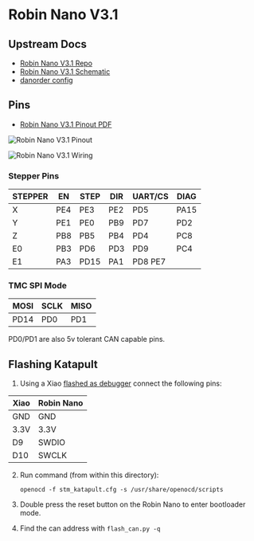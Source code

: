 # Robin Nano V3.1

## Upstream Docs

- [Robin Nano V3.1 Repo](https://github.com/makerbase-mks/MKS-Robin-Nano-V3.X/tree/main/hardware/MKS%20Robin%20Nano%20V3.1_001)
- [Robin Nano V3.1 Schematic](https://pax.deno.dev/makerbase-mks/MKS-Robin-Nano-V3.X@main/hardware/MKS%20Robin%20Nano%20V3.1_001/MKS%20Robin%20Nano%20V3.1_001%20SCH.pdf?b)
- [danorder config](https://pax.deno.dev/danorder/Flsun-super-racer-Full-klipper-config-@main/printer.cfg)

## Pins

- [Robin Nano V3.1 Pinout PDF](https://pax.deno.dev/makerbase-mks/MKS-Robin-Nano-V3.X@main/hardware/MKS%20Robin%20Nano%20V3.1_001/MKS%20Robin%20Nano%20V3.1_001%20PIN.pdf?b)

![Robin Nano V3.1 Pinout](https://pax.deno.dev/makerbase-mks/MKS-Robin-Nano-V3.X@main/hardware/Image-V3/MKS_Robin_Nano_V3_PIN.png)

![Robin Nano V3.1 Wiring](https://pax.deno.dev/makerbase-mks/MKS-Robin-Nano-V3.X@main/hardware/Image-V3/MKS_Robin_Nano_V3_WIRING.jpg)

### Stepper Pins

| STEPPER | EN  | STEP | DIR | UART/CS | DIAG |
| ------- | --- | ---- | --- | ------- | ---- |
| X       | PE4 | PE3  | PE2 | PD5     | PA15 |
| Y       | PE1 | PE0  | PB9 | PD7     | PD2  |
| Z       | PB8 | PB5  | PB4 | PD4     | PC8  |
| E0      | PB3 | PD6  | PD3 | PD9     | PC4  |
| E1      | PA3 | PD15 | PA1 | PD8 PE7 |      |

### TMC SPI Mode

| MOSI | SCLK | MISO |
| ---- | ---- | ---- |
| PD14 | PD0  | PD1  |

PD0/PD1 are also 5v tolerant CAN capable pins.

## Flashing Katapult

1. Using a Xiao [flashed as debugger](https://embeddedcomputing.weebly.com/the-5-programmer-debugger.html) connect the following pins:

| Xiao | Robin Nano |
| ---- | ---------- |
| GND  | GND        |
| 3.3V | 3.3V       |
| D9   | SWDIO      |
| D10  | SWCLK      |

2. Run command (from within this directory):

   `openocd -f stm_katapult.cfg -s /usr/share/openocd/scripts`

3. Double press the reset button on the Robin Nano to enter bootloader mode.

4. Find the can address with `flash_can.py -q`
